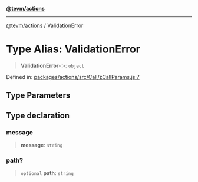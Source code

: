 [**@tevm/actions**](../README.md)

***

[@tevm/actions](../globals.md) / ValidationError

# Type Alias: ValidationError

> **ValidationError**\<\>: `object`

Defined in: [packages/actions/src/Call/zCallParams.js:7](https://github.com/evmts/tevm-monorepo/blob/main/packages/actions/src/Call/zCallParams.js#L7)

## Type Parameters

## Type declaration

### message

> **message**: `string`

### path?

> `optional` **path**: `string`
